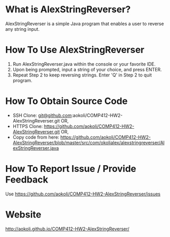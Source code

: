 What is AlexStringReverser? 
===========================

AlexStringReverser is a simple Java program that enables a user to reverse any string input.


How To Use AlexStringReverser
=============================

1. Run AlexStringReverser.java within the console or your favorite IDE. 
2. Upon being prompted, input a string of your choice, and press ENTER.
3. Repeat Step 2 to keep reversing strings. Enter 'Q' in Step 2 to quit program.



How To Obtain Source Code
=========================
- SSH Clone: git@github.com:aokoli/COMP412-HW2-AlexStringReverser.git  OR,
- HTTPS Clone: https://github.com/aokoli/COMP412-HW2-AlexStringReverser.git  OR,
- Copy code from here: https://github.com/aokoli/COMP412-HW2-AlexStringReverser/blob/master/src/com/okolialex/alexstringreverser/AlexStringReverser.java


How To Report Issue / Provide Feedback
======================================

Use https://github.com/aokoli/COMP412-HW2-AlexStringReverser/issues


Website
=======

http://aokoli.github.io/COMP412-HW2-AlexStringReverser/



